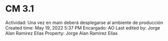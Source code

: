 # CM 3.1

Actividad: Una vez en main deberá desplegarse al ambiente de producción
Created time: May 19, 2022 5:37 PM
Encargado: AO
Last edited by: Jorge Alan Ramírez Elías
Property: Jorge Alan Ramírez Elías